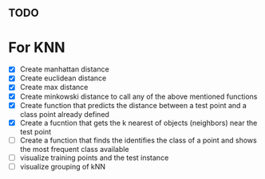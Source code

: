 ## TODO 
# For KNN
- [x] Create manhattan distance
- [x] Create euclidean distance 
- [x] Create max distance
- [x] Create minkowski distance to call any of the above mentioned functions
- [x] Create function that predicts the distance between a test point and a class point already defined
- [x] Create a fucntion that gets the k nearest of objects (neighbors) near the test point
- [ ] Create a function that finds the identifies the class of a point and shows the most frequent class available 
- [ ] visualize training points and the test instance 
- [ ] visualize grouping of kNN 
